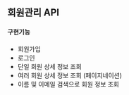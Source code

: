 ## 회원관리 API
#### 구현기능
- 회원가입
- 로그인
- 단일 회원 상세 정보 조회
- 여러 회원 상세 정보 조회 (페이지네이션)
- 이름 및 이메일 검색으로 회원 정보 조회
